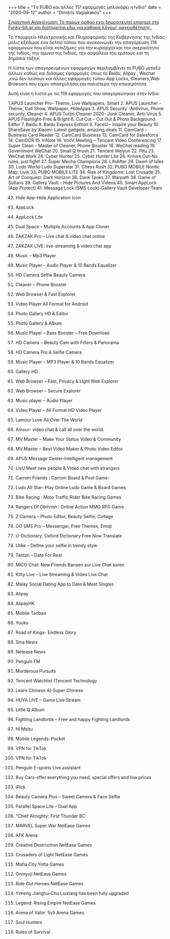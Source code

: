 +++
title = "Tο PUBG και άλλες 117 εφαρμογές μπλοκάρει η Ινδία"
date = "2020-09-12"
author = "Dimitris Vagiakakos"
+++

[Σημαντική Ανακοίνωση: Το παρών άρθρο έχει δημοσιτευτεί επίσημα στο Funky-bit.gr και διατηρείται εδώ για καθαρά λόγους αρχειοθέτησης.](https://funkybit.gr/2020/09/%ce%ba%ce%b1%ce%b9-%cf%84%ce%bf-pubg-%ce%ba%ce%b1%ce%b9-%ce%ac%ce%bb%ce%bb%ce%b5%cf%82-117-%ce%b5%cf%86%ce%b1%cf%81%ce%bc%ce%bf%ce%b3%ce%ad%cf%82-%ce%bc%cf%80%ce%bb%ce%bf%ce%ba%ce%ac%cf%81%ce%b5/)


Το Υπουργείο Ηλεκτρονικής και Πληροφορικής της Κυβέρνησης της Ινδίας μόλις εξέδωσε ένα δελτίο τύπου που ανακοινώνει την απαγόρευση 118 εφαρμογών που είναι «επιζήμιες για την κυριαρχία και την ακεραιότητα της Ινδίας, την άμυνα της Ινδίας, την ασφάλεια του κράτους και τη δημόσια τάξη».

Η λίστα των απαγορευμένων εφαρμογών περιλαμβάνει το PUBG μεταξύ άλλων καθώς και διάσιμες εφαρμογές όπως το Baidu, Alipay , Wechat ,ενώ δεν λείπουν και άλλες εφαρμογές τύπου App Locks, Cleaners,Web Browsers που είχαν απασχολήσει και παλιότερα την επικαιρότητα.

Aυτή είναι η λίστα με τις 118 εφαρμογές που απαγορεύτηκαν στην Ινδία:

1.APUS Launcher Pro- Theme, Live Wallpapers, Smart
2. APUS Launcher -Theme, Call Show, Wallpaper, HideApps
3. APUS Security -Antivirus, Phone security, Cleaner
4. APUS Turbo Cleaner 2020- Junk Cleaner, Anti-Virus
5. APUS Flashlight-Free & Bright
6. Cut Cut – Cut Out & Photo Background Editor
7. Baidu
8. Baidu Express Edition
9. FaceU – Inspire your Beauty
10. ShareSave by Xiaomi: Latest gadgets, amazing deals
11. CamCard – Business Card Reader
12. CamCard Business
13. CamCard for Salesforce
14. CamOCR
15. InNote
16. VooV Meeting – Tencent Video Conferencing
17. Super Clean – Master of Cleaner, Phone Booster
18. WeChat reading
19. Government WeChat
20. Small Q brush
21. Tencent Weiyun
22. Pitu
23. WeChat Work
24. Cyber Hunter
25. Cyber Hunter Lite
26. Knives Out-No rules, just fight!
27. Super Mecha Champions
28. LifeAfter
29. Dawn of Isles
30. Ludo World-Ludo Superstar
31. Chess Rush
32. PUBG MOBILE Nordic Map: Livik
33. PUBG MOBILE LITE
34. Rise of Kingdoms: Lost Crusade
35. Art of Conquest: Dark Horizon
36. Dank Tanks
37. Warpath
38. Game of Sultans
39. Gallery Vault – Hide Pictures And Videos
40. Smart AppLock (App Protect)
41. Message Lock (SMS Lock)-Gallery Vault Developer Team

42. Hide App-Hide Application Icon
43. AppLock
44. AppLock Lite
45. Dual Space – Multiple Accounts & App Cloner
46. ZAKZAK Pro – Live chat & video chat online
47. ZAKZAK LIVE: live-streaming & video chat app
48. Music – Mp3 Player
49. Music Player – Audio Player & 10 Bands Equalizer
50. HD Camera Selfie Beauty Camera
51. Cleaner – Phone Booster
52. Web Browser & Fast Explorer
53. Video Player All Format for Android
54. Photo Gallery HD & Editor
55. Photo Gallery & Album
56. Music Player – Bass Booster – Free Download
57. HD Camera – Beauty Cam with Filters & Panorama
58. HD Camera Pro & Selfie Camera
59. Music Player – MP3 Player & 10 Bands Equalizer
60. Gallery HD
61. Web Browser – Fast, Privacy & Light Web Explorer
62. Web Browser – Secure Explorer
63. Music player – Audio Player
64. Video Player – All Format HD Video Player
65. Lamour Love All Over The World
66. Amour- video chat & call all over the world.
67. MV Master – Make Your Status Video & Community
68. MV Master – Best Video Maker & Photo Video Editor
69. APUS Message Center-Intelligent management
70. LivU Meet new people & Video chat with strangers

71. Carrom Friends : Carrom Board & Pool Game-
72. Ludo All Star- Play Online Ludo Game & Board Games

73. Bike Racing : Moto Traffic Rider Bike Racing Games
74. Rangers Of Oblivion : Online Action MMO RPG Game
75. Z Camera – Photo Editor, Beauty Selfie, Collage
76. GO SMS Pro – Messenger, Free Themes, Emoji
77. U-Dictionary: Oxford Dictionary Free Now Translate
78. Ulike – Define your selfie in trendy style
79. Tantan – Date For Real
80. MICO Chat: New Friends Banaen aur Live Chat karen
81. Kitty Live – Live Streaming & Video Live Chat
82. Malay Social Dating App to Date & Meet Singles
83. Alipay
84. AlipayHK
85. Mobile Taobao

86. Youku
87. Road of Kings- Endless Glory
88. Sina News
89. Netease News
90. Penguin FM
91. Murderous Pursuits
92. Tencent Watchlist (Tencent Technology
93. Learn Chinese AI-Super Chinese
94. HUYA LIVE – Game Live Stream
95. Little Q Album
96. Fighting Landlords – Free and happy Fighting Landlords
97. Hi Meitu
98. Mobile Legends: Pocket
99. VPN for TikTok
100. VPN for TikTok
101. Penguin E-sports Live assistant
102. Buy Cars-offer everything you need, special offers and low prices
103. iPick
104. Beauty Camera Plus – Sweet Camera & Face Selfie
105. Parallel Space Lite – Dual App
106. “Chief Almighty: First Thunder BC
107. MARVEL Super War NetEase Games
108. AFK Arena
109. Creative Destruction NetEase Games
110. Crusaders of Light NetEase Games
111. Mafia City Yotta Games
112. Onmyoji NetEase Games
113. Ride Out Heroes NetEase Games
114. Yimeng Jianghu-Chu Liuxiang has been fully upgraded
115. Legend: Rising Empire NetEase Games
116. Arena of Valor: 5v5 Arena Games
117. Soul Hunters
118. Rules of Survival

 
